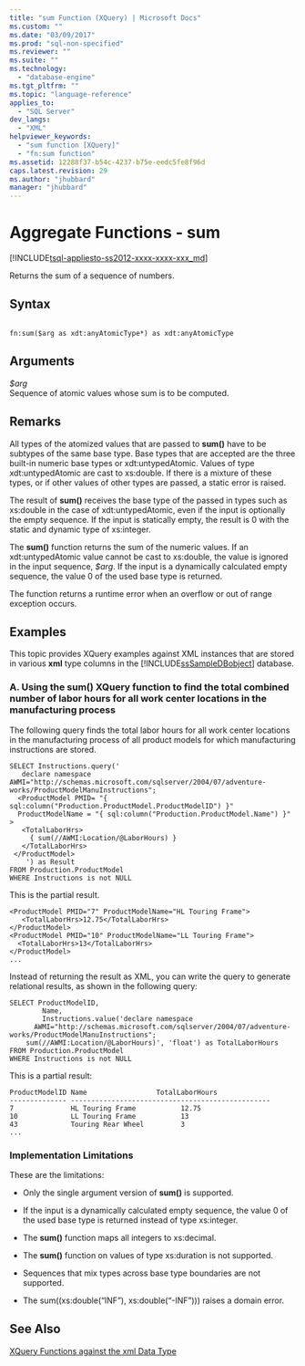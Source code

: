 ```yaml
---
title: "sum Function (XQuery) | Microsoft Docs"
ms.custom: ""
ms.date: "03/09/2017"
ms.prod: "sql-non-specified"
ms.reviewer: ""
ms.suite: ""
ms.technology: 
  - "database-engine"
ms.tgt_pltfrm: ""
ms.topic: "language-reference"
applies_to: 
  - "SQL Server"
dev_langs: 
  - "XML"
helpviewer_keywords: 
  - "sum function [XQuery]"
  - "fn:sum function"
ms.assetid: 12288f37-b54c-4237-b75e-eedc5fe8f96d
caps.latest.revision: 29
ms.author: "jhubbard"
manager: "jhubbard"
---
```

# Aggregate Functions - sum
[!INCLUDE[tsql-appliesto-ss2012-xxxx-xxxx-xxx_md](../integration-services/system/stored-procedures/includes/tsql-appliesto-ss2012-xxxx-xxxx-xxx-md.md)]

  Returns the sum of a sequence of numbers.  
  
## Syntax  
  
```  
  
fn:sum($arg as xdt:anyAtomicType*) as xdt:anyAtomicType  
```  
  
## Arguments  
 *$arg*  
 Sequence of atomic values whose sum is to be computed.  
  
## Remarks  
 All types of the atomized values that are passed to **sum()** have to be subtypes of the same base type. Base types that are accepted are the three built-in numeric base types or xdt:untypedAtomic. Values of type xdt:untypedAtomic are cast to xs:double. If there is a mixture of these types, or if other values of other types are passed, a static error is raised.  
  
 The result of **sum()** receives the base type of the passed in types such as xs:double in the case of xdt:untypedAtomic, even if the input is optionally the empty sequence. If the input is statically empty, the result is 0 with the static and dynamic type of xs:integer.  
  
 The **sum()** function returns the sum of the numeric values. If an xdt:untypedAtomic value cannot be cast to xs:double, the value is ignored in the input sequence, *$arg*. If the input is a dynamically calculated empty sequence, the value 0 of the used base type is returned.  
  
 The function returns a runtime error when an overflow or out of range exception occurs.  
  
## Examples  
 This topic provides XQuery examples against XML instances that are stored in various **xml** type columns in the [!INCLUDE[ssSampleDBobject](../database-engine/availability-groups/windows/includes/sssampledbobject-md.md)] database.  
  
### A. Using the sum() XQuery function to find the total combined number of labor hours for all work center locations in the manufacturing process  
 The following query finds the total labor hours for all work center locations in the manufacturing process of all product models for which manufacturing instructions are stored.  
  
```  
SELECT Instructions.query('         
   declare namespace AWMI="http://schemas.microsoft.com/sqlserver/2004/07/adventure-works/ProductModelManuInstructions";         
  <ProductModel PMID= "{ sql:column("Production.ProductModel.ProductModelID") }"         
  ProductModelName = "{ sql:column("Production.ProductModel.Name") }" >         
   <TotalLaborHrs>         
     { sum(//AWMI:Location/@LaborHours) }         
   </TotalLaborHrs>         
 </ProductModel>         
    ') as Result         
FROM Production.ProductModel         
WHERE Instructions is not NULL         
```  
  
 This is the partial result.  
  
```  
<ProductModel PMID="7" ProductModelName="HL Touring Frame">  
   <TotalLaborHrs>12.75</TotalLaborHrs>  
</ProductModel>  
<ProductModel PMID="10" ProductModelName="LL Touring Frame">  
  <TotalLaborHrs>13</TotalLaborHrs>  
</ProductModel>  
...  
```  
  
 Instead of returning the result as XML, you can write the query to generate relational results, as shown in the following query:  
  
```  
SELECT ProductModelID,         
        Name,         
        Instructions.value('declare namespace   
      AWMI="http://schemas.microsoft.com/sqlserver/2004/07/adventure-works/ProductModelManuInstructions";         
    sum(//AWMI:Location/@LaborHours)', 'float') as TotalLaborHours         
FROM Production.ProductModel         
WHERE Instructions is not NULL          
```  
  
 This is a partial result:  
  
```  
ProductModelID Name                 TotalLaborHours         
-------------- -------------------------------------------------  
7              HL Touring Frame           12.75                   
10             LL Touring Frame           13                      
43             Touring Rear Wheel         3                       
...  
```  
  
### Implementation Limitations  
 These are the limitations:  
  
-   Only the single argument version of **sum()** is supported.  
  
-   If the input is a dynamically calculated empty sequence, the value 0 of the used base type is returned instead of type xs:integer.  
  
-   The **sum()** function maps all integers to xs:decimal.  
  
-   The **sum()** function on values of type xs:duration is not supported.  
  
-   Sequences that mix types across base type boundaries are not supported.  
  
-   The sum((xs:double(“INF”), xs:double(“-INF”))) raises a domain error.  
  
## See Also  
 [XQuery Functions against the xml Data Type](../xquery/xquery-functions-against-the-xml-data-type.md)  
  
  